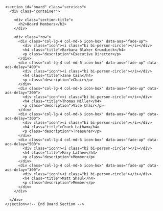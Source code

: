 
    <section id="board" class="services">
      <div class="container">

        <div class="section-title">
          <h2>Board Members</h2>
        </div>

        <div class="row">
          <div class="col-lg-4 col-md-6 icon-box" data-aos="fade-up">
            <div class="icon"><i class="bi bi-person-circle"></i></div>
            <h4 class="title">Barbara Blaker Krumdieck</h4>
            <p class="description">Executive Director</p>
          </div>
          <div class="col-lg-4 col-md-6 icon-box" data-aos="fade-up" data-aos-delay="400">
            <div class="icon"><i class="bi bi-person-circle"></i></div>
            <h4 class="title">Jane Cain</h4>
            <p class="description">Chair</p>
          </div>
          <div class="col-lg-4 col-md-6 icon-box" data-aos="fade-up" data-aos-delay="200">
            <div class="icon"><i class="bi bi-person-circle"></i></div>
            <h4 class="title">Thomas Miller</h4>
            <p class="description">Vice Chair</p>
          </div>
          <div class="col-lg-4 col-md-6 icon-box" data-aos="fade-up" data-aos-delay="300">
            <div class="icon"><i class="bi bi-person-circle"></i></div>
            <h4 class="title">Chuck Latham</h4>
            <p class="description">Treasurer</p>
          </div>
          <div class="col-lg-4 col-md-6 icon-box" data-aos="fade-up" data-aos-delay="500">
            <div class="icon"><i class="bi bi-person-circle"></i></div>
            <h4 class="title">Mary Lathem</h4>
            <p class="description">Member</p>
          </div>
          <div class="col-lg-4 col-md-6 icon-box" data-aos="fade-up" data-aos-delay="300">
            <div class="icon"><i class="bi bi-person-circle"></i></div>
            <h4 class="title">Matt Shaul</h4>
            <p class="description">Member</p>
          </div>
        </div>

      </div>
    </section><!-- End Board Section -->
